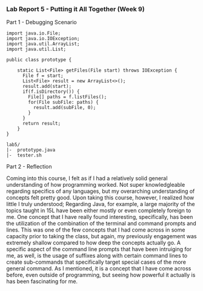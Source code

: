 ### Lab Report 5 - Putting it All Together (Week 9)

Part 1 - Debugging Scenario


```
import java.io.File;
import java.io.IOException;
import java.util.ArrayList;
import java.util.List;

public class prototype {

	static List<File> getFiles(File start) throws IOException {
	  File f = start;
	  List<File> result = new ArrayList<>();
	  result.add(start);
	  if(f.isDirectory()) {
	    File[] paths = f.listFiles();
	    for(File subFile: paths) {
	      result.add(subFile, 0);
	    }
	  }
	  return result;
	}
}
```

```
lab5/
|-  prototype.java
|-  tester.sh
```


Part 2 - Reflection

Coming into this course, I felt as if I had a relatively solid general understanding of how programming worked. Not super knowledgleable regarding specifics of any languages, but my overarching understanding of concepts felt pretty good. Upon taking this course, however, I realized how little I truly understood; Regarding Java, for example, a large majority of the topics taught in 15L have been either mostly or even completely foreign to me.
One concept that I have really found interesting, specifically, has been the utilization of the combination of the terminal and command prompts and lines. This was one of the few concepts that I had come across in some capacity prior to taking the class, but again, my previously engagement was extremely shallow compared to how deep the concepts actually go. A specific aspect of the command line prompts that have been intruiging for me, as well, is the usage of suffixes along with certain command lines to create sub-commands that specifically target special cases of the more general command. As I mentioned, it is a concept that I have come across before, even outside of programming, but seeing how powerful it actually is has been fascinating for me.
